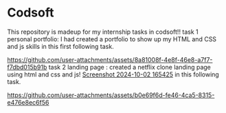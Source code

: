 # Codsoft
This repository is madeup for my internship tasks in codsoft!!
task 1
personal portfolio:
I had created a portfolio to show up my HTML and CSS and js skills in this first following task.



https://github.com/user-attachments/assets/8a81008f-4e8f-46e8-a7f7-f7dbd015b91b
task 2 
landing page :
created a  netflix clone landing page using html and css and js! [Screenshot 2024-10-02 165425](https://github.com/user-attachments/assets/451d376d-7f1b-4fa4-b459-c7f0bbb2b6c4)
  in this following task.


https://github.com/user-attachments/assets/b0e69f6d-fe46-4ca5-8315-e476e8ec6f56


